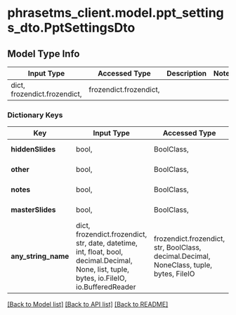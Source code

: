 # phrasetms_client.model.ppt_settings_dto.PptSettingsDto

## Model Type Info

| Input Type                   | Accessed Type          | Description | Notes |
| ---------------------------- | ---------------------- | ----------- | ----- |
| dict, frozendict.frozendict, | frozendict.frozendict, |             |

### Dictionary Keys

| Key                 | Input Type                                                                                                                                  | Accessed Type                                                                           | Description                                                        | Notes      |
| ------------------- | ------------------------------------------------------------------------------------------------------------------------------------------- | --------------------------------------------------------------------------------------- | ------------------------------------------------------------------ | ---------- |
| **hiddenSlides**    | bool,                                                                                                                                       | BoolClass,                                                                              | Default: false                                                     | [optional] |
| **other**           | bool,                                                                                                                                       | BoolClass,                                                                              | Default: false                                                     | [optional] |
| **notes**           | bool,                                                                                                                                       | BoolClass,                                                                              | Default: false                                                     | [optional] |
| **masterSlides**    | bool,                                                                                                                                       | BoolClass,                                                                              | Default: false                                                     | [optional] |
| **any_string_name** | dict, frozendict.frozendict, str, date, datetime, int, float, bool, decimal.Decimal, None, list, tuple, bytes, io.FileIO, io.BufferedReader | frozendict.frozendict, str, BoolClass, decimal.Decimal, NoneClass, tuple, bytes, FileIO | any string name can be used but the value must be the correct type | [optional] |

[[Back to Model list]](../../README.md#documentation-for-models) [[Back to API list]](../../README.md#documentation-for-api-endpoints) [[Back to README]](../../README.md)

